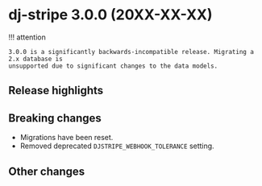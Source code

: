 # dj-stripe 3.0.0 (20XX-XX-XX)

!!! attention

    3.0.0 is a significantly backwards-incompatible release. Migrating a 2.x database is
    unsupported due to significant changes to the data models.

## Release highlights


## Breaking changes

-   Migrations have been reset.
-   Removed deprecated `DJSTRIPE_WEBHOOK_TOLERANCE` setting.

## Other changes
